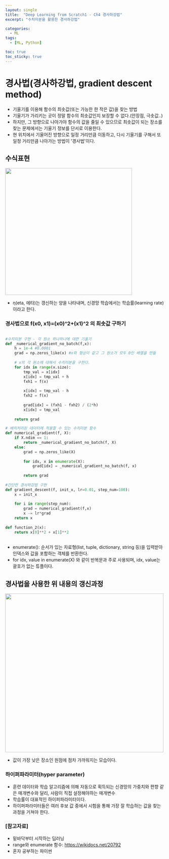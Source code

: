 ```yaml
---
layout: single
title:  "Deep Learning from Scratch1 - Ch4 경사하강법"
excerpt: "수치미분을 활용한 경사하강법"

categories:
  - ML
tags:
  - [ML, Python]

toc: true
toc_sticky: true
---
```


# 경사법(경사하강법, gradient descent method)
- 기울기를 이용해 함수의 최솟값(또는 가능한 한 작은 값)을 찾는 방법
- 기울기가 가리키는 곳이 정말 함수의 최솟값인지 보장할 수 없다.(안장점, 극솟값..)
- 하지만, 그 방향으로 나아가야 함수의 값을 줄일 수 있으므로 최솟값이 되는 장소를 찾는 문제에서는 기울기 정보를 단서로 이용한다.
- 현 위치에서 기울어진 방향으로 일정 거리만큼 이동하고, 다시 기울기를 구해서 또 일정 거리만큼 나아가는 방법이 '경사법'이다. 

## 수식표현
<img src = "https://user-images.githubusercontent.com/59792046/115647528-e63ddf80-a35e-11eb-9d18-d72b85b7adbb.jpg" width = "400">


- η(eta, 에타)는 갱신하는 양을 나타내며, 신경망 학습에서는 학습률(learning rate)이라고 한다.

### 경사법으로 f(x0, x1)=(x0)^2+(x1)^2 의 최솟값 구하기

``` python

#수치미분 구현 - 각 원소 하나하나에 대한 기울기
def _numerical_gradient_no_batch(f,x):
    h = 1e-4 #0.0001
    grad = np.zeros_like(x) #x와 형상이 같고 그 원소가 모두 0인 배열을 만듦
    
    # x의 각 원소에 대해서 수치미분을 구한다.
    for idx in range(x.size):
        tmp_val = x[idx]
        x[idx] = tmp_val + h
        fxh1 = f(x)
        
        x[idx] = tmp_val - h
        fxh2 = f(x)
        
        grad[idx] = (fxh1 - fxh2) / (2*h)
        x[idx] = tmp_val
        
    return grad

# 배치처리된 데이터에 적용할 수 있는 수치미분 함수
def numerical_gradient(f, X):
    if X.ndim == 1:
        return _numerical_gradient_no_batch(f, X)
    else:
        grad = np.zeros_like(X)
        
        for idx, x in enumerate(X):
            grad[idx] = _numerical_gradient_no_batch(f, x)
        
        return grad
    
#간단한 경사하강법 구현
def gradient_descent(f, init_x, lr=0.01, step_num=100):
    x = init_x
    
    for i in range(step_num):
        grad = numerical_gradient(f,x)
        x -= lr*grad
    return x
    
def function_2(x):
    return x[0]**2 + x[1]**2
    
```
- enumerate(): 순서가 있는 자료형(list, tuple, dictionary, string 등)을 입력받아 인덱스와 값을 포함하는 객체를 반환한다.
- for idx, value in enumerate(X) 와 같이 반복문과 주로 사용되며, idx, value는 괄호가 없는 튜플이다.

## 경사법을 사용한 위 내용의 갱신과정
<img src = "https://user-images.githubusercontent.com/59792046/115649123-b04e2a80-a361-11eb-84db-a9936f6815d8.png" width = "500">

- 값이 가장 낮은 장소인 원점에 점차 가까워지는 모습이다.

### 하이퍼파라미터(hyper parameter)
- 훈련 데이터와 학습 알고리즘에 의해 자동으로 획득되는 신경망의 가중치와 편향 같은 매개변수와 달리, 사람이 직접 설정해야하는 매개변수
- 학습률이 대표적인 하이퍼파라미터이다.
- 하이퍼파라미터들은 여러 후보 값 중에서 시험을 통해 가장 잘 학습하는 값을 찾는 과정을 거쳐야 한다.

### [참고자료]
- 밑바닥부터 시작하는 딥러닝
- range와 enumerate 함수: https://wikidocs.net/20792
- 혼자 공부하는 파이썬

